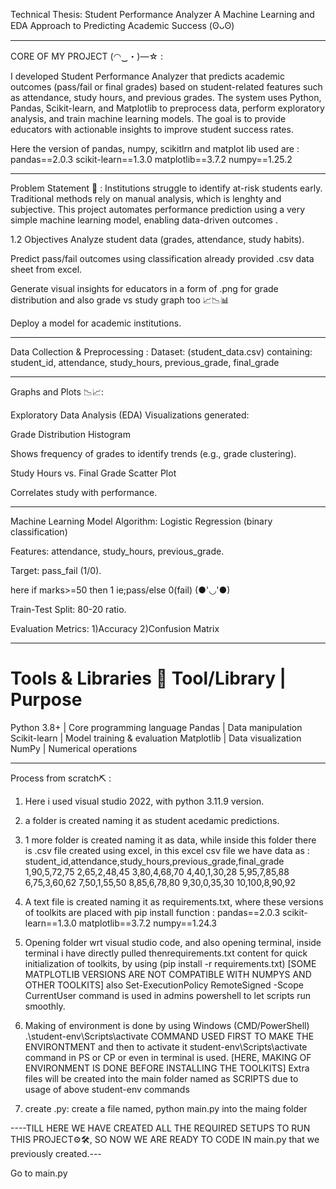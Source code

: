 Technical Thesis: Student Performance Analyzer
A Machine Learning  and EDA Approach to Predicting Academic Success  (⁠ʘ⁠ᴗ⁠ʘ⁠⁠)

---------------------------------------------------------------------------------------------

CORE OF MY PROJECT  (⁠◠⁠‿⁠・⁠)⁠—⁠☆   :

I developed Student Performance Analyzer that predicts academic outcomes (pass/fail or final grades) based on student-related features such as attendance, study hours, and previous grades. The system uses Python, Pandas, Scikit-learn, and Matplotlib to preprocess data, perform exploratory analysis, and train machine learning models. The goal is to provide educators with actionable insights to improve student success rates.

Here the version of pandas, numpy, scikitlrn and matplot lib used are :
pandas==2.0.3
scikit-learn==1.3.0
matplotlib==3.7.2
numpy==1.25.2


---------------------------------------------------------------------------------------------


Problem Statement   🤔  :
Institutions struggle to identify at-risk students early. Traditional methods rely on manual analysis, which is lenghty and subjective. This project automates performance prediction using a very simple machine learning model, enabling data-driven outcomes .

1.2 Objectives 
Analyze student data (grades, attendance, study habits).

Predict pass/fail outcomes using classification already provided .csv data sheet from excel.

Generate visual insights for educators in a form of .png for grade distribution and also grade vs study graph too 📈📉📊

Deploy a model for academic institutions.

---------------------------------------------------------------------------------------------

Data Collection & Preprocessing :
Dataset: (student_data.csv) containing:
student_id, attendance, study_hours, previous_grade, final_grade

---------------------------------------------------------------------------------------------

Graphs and Plots 📉📈:

Exploratory Data Analysis (EDA)
Visualizations generated:

Grade Distribution Histogram

Shows frequency of grades to identify trends (e.g., grade clustering).

Study Hours vs. Final Grade Scatter Plot

Correlates study with performance.


----------------------------------------------------------------------------------


Machine Learning Model
Algorithm: Logistic Regression (binary classification)

Features: attendance, study_hours, previous_grade.

Target: pass_fail (1/0).

here if marks>=50 then 1 ie;pass/else 0(fail) (●'◡'●)

Train-Test Split: 80-20 ratio.

Evaluation Metrics:
1)Accuracy
2)Confusion Matrix


-------------------------------------------------------------------------


Tools & Libraries  🔨
Tool/Library	  |       Purpose
================================================
Python 3.8+       |  	Core programming language
Pandas	          |      Data manipulation
Scikit-learn	  |     Model training & evaluation
Matplotlib	      |      Data visualization
NumPy	          |     Numerical operations








--------------------------------------------------------------------



Process from scratch⛏️  :

1) Here i used visual studio 2022, with python 3.11.9 version.
2) a folder is created naming it as student acedamic predictions.
3) 1 more folder is created naming it as data, while inside this folder there  is .csv file created using excel, in this excel csv file we have data as :  student_id,attendance,study_hours,previous_grade,final_grade
1,90,5,72,75
2,65,2,48,45
3,80,4,68,70
4,40,1,30,28
5,95,7,85,88
6,75,3,60,62
7,50,1,55,50
8,85,6,78,80
9,30,0,35,30
10,100,8,90,92

4) A text file is created naming it as requirements.txt, where these versions of toolkits are placed with pip install function :  pandas==2.0.3
scikit-learn==1.3.0
matplotlib==3.7.2
numpy==1.24.3

5) Opening folder wrt visual studio code, and also opening terminal, inside terminal i have directly pulled thenrequirements.txt content for quick initialization of toolkits, by using     (pip install -r requirements.txt)
[SOME MATPLOTLIB VERSIONS ARE NOT COMPATIBLE WITH NUMPYS AND OTHER TOOLKITS]
also Set-ExecutionPolicy RemoteSigned -Scope CurrentUser command is used in admins powershell to let scripts run smoothly.

7) Making of environment is done by using Windows (CMD/PowerShell)
.\student-env\Scripts\activate COMMAND USED FIRST TO MAKE THE ENVIRONTMENT and then to activate it student-env\Scripts\activate command in PS or CP or even in terminal is used.
[HERE, MAKING OF ENVIRONMENT IS DONE BEFORE INSTALLING THE TOOLKITS]
Extra files will be created into the main folder named as SCRIPTS due to usage of above student-env commands


9) create .py:
   create a file named, python main.py into the maing folder




----TILL HERE WE HAVE CREATED ALL THE REQUIRED SETUPS TO RUN THIS PROJECT⚙️🛠️, SO NOW WE ARE READY TO CODE IN main.py that we previously created.---















































































Go to main.py
